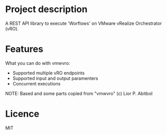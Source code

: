 # Project description
A REST API library to execute 'Worflows' on VMware vRealize Orchestrator (vRO).



# Features
What you can do with vmwvro:

* Supported multiple vRO endpoints
* Supported input and output paramenters
* Concurrent executions

NOTE:
Based and some parts copied from "vmwvro" (c) Lior P. Abitbol

# Licence
MIT